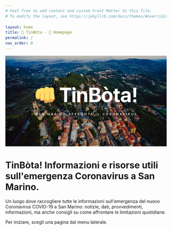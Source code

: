 ```yaml
---
# Feel free to add content and custom Front Matter to this file.
# To modify the layout, see https://jekyllrb.com/docs/themes/#overriding-theme-defaults

layout: home
title: 👊 TinBòta - 🏡 Homepage
permalink: /
nav_order: 0
---
```


<img src="/assets/img/tinbota.jpg"/>

# TinBòta! Informazioni e risorse utili sull'emergenza Coronavirus a San Marino.

Un luogo dove raccogliere tutte le informazioni sull'emergenza del nuovo Coronavirus COVID-19 a San Marino: notizie, dati, provvedimenti, informazioni, ma anche consigli su come affrontare le limitazioni quotidiane.

Per iniziare, scegli una pagina dal menu laterale.
